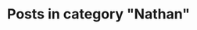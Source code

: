 ---
layout: categorypage
title: Posts in category "Nathan"
tag: Nathan
slug: nathan
categories: [Nathan]
robots: noindex
---